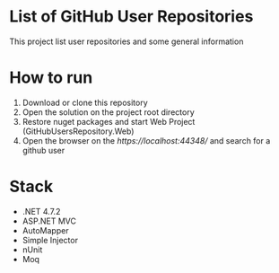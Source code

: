 # List of GitHub User Repositories

 This project list user repositories and some general information
 
# How to run

1. Download or clone this repository
2. Open the solution on the project root directory
3. Restore nuget packages and start Web Project (GitHubUsersRepository.Web)
4. Open the browser on the *https://localhost:44348/* and search for a github user


# Stack

*  .NET 4.7.2
*  ASP.NET MVC
*  AutoMapper
*  Simple Injector
*  nUnit   
*  Moq 